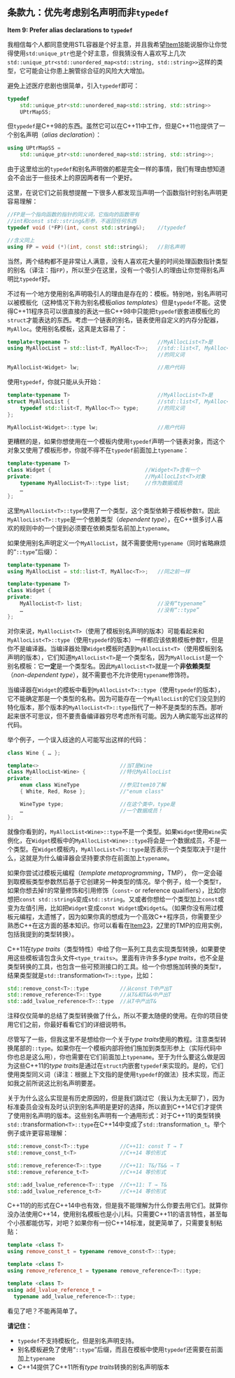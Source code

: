 ## 条款九：优先考虑别名声明而非`typedef`

**Item 9: Prefer alias declarations to `typedef`**

我相信每个人都同意使用STL容器是个好主意，并且我希望[Item18](../4.SmartPointers/item18.md)能说服你让你觉得使用`std:unique_ptr`也是个好主意，但我猜没有人喜欢写上几次 `std::unique_ptr<std::unordered_map<std::string, std::string>>`这样的类型，它可能会让你患上腕管综合征的风险大大增加。

避免上述医疗悲剧也很简单，引入`typedef`即可：
````cpp
typedef
    std::unique_ptr<std::unordered_map<std::string, std::string>>
    UPtrMapSS; 
````
但`typedef`是C++98的东西。虽然它可以在C++11中工作，但是C++11也提供了一个别名声明（*alias declaration*）：
````cpp
using UPtrMapSS =
    std::unique_ptr<std::unordered_map<std::string, std::string>>;
````
由于这里给出的`typedef`和别名声明做的都是完全一样的事情，我们有理由想知道会不会出于一些技术上的原因两者有一个更好。

这里，在说它们之前我想提醒一下很多人都发现当声明一个函数指针时别名声明更容易理解：
````cpp
//FP是一个指向函数的指针的同义词，它指向的函数带有
//int和const std::string&形参，不返回任何东西
typedef void (*FP)(int, const std::string&);    //typedef

//含义同上
using FP = void (*)(int, const std::string&);   //别名声明
````

当然，两个结构都不是非常让人满意，没有人喜欢花大量的时间处理函数指针类型的别名（译注：指`FP`），所以至少在这里，没有一个吸引人的理由让你觉得别名声明比`typedef`好。

不过有一个地方使用别名声明吸引人的理由是存在的：模板。特别地，别名声明可以被模板化（这种情况下称为别名模板*alias template*s）但是`typedef`不能。这使得C++11程序员可以很直接的表达一些C++98中只能把`typedef`嵌套进模板化的`struct`才能表达的东西。考虑一个链表的别名，链表使用自定义的内存分配器，`MyAlloc`。使用别名模板，这真是太容易了：

````cpp
template<typename T>                            //MyAllocList<T>是
using MyAllocList = std::list<T, MyAlloc<T>>;   //std::list<T, MyAlloc<T>>
                                                //的同义词

MyAllocList<Widget> lw;                         //用户代码
````
使用`typedef`，你就只能从头开始：
````cpp
template<typename T>                            //MyAllocList<T>是
struct MyAllocList {                            //std::list<T, MyAlloc<T>>
    typedef std::list<T, MyAlloc<T>> type;      //的同义词  
};

MyAllocList<Widget>::type lw;                   //用户代码
````
更糟糕的是，如果你想使用在一个模板内使用`typedef`声明一个链表对象，而这个对象又使用了模板形参，你就不得不在`typedef`前面加上`typename`：
````cpp
template<typename T>
class Widget {                              //Widget<T>含有一个
private:                                    //MyAllocLIst<T>对象
    typename MyAllocList<T>::type list;     //作为数据成员
    …
}; 
````
这里`MyAllocList<T>::type`使用了一个类型，这个类型依赖于模板参数`T`。因此`MyAllocList<T>::type`是一个依赖类型（*dependent type*），在C++很多讨人喜欢的规则中的一个提到必须要在依赖类型名前加上`typename`。

如果使用别名声明定义一个`MyAllocList`，就不需要使用`typename`（同时省略麻烦的“`::type`”后缀）：

````cpp
template<typename T> 
using MyAllocList = std::list<T, MyAlloc<T>>;   //同之前一样

template<typename T> 
class Widget {
private:
    MyAllocList<T> list;                        //没有“typename”
    …                                           //没有“::type”
};
````
对你来说，`MyAllocList<T>`（使用了模板别名声明的版本）可能看起来和`MyAllocList<T>::type`（使用`typedef`的版本）一样都应该依赖模板参数`T`，但是你不是编译器。当编译器处理`Widget`模板时遇到`MyAllocList<T>`（使用模板别名声明的版本），它们知道`MyAllocList<T>`是一个类型名，因为`MyAllocList`是一个别名模板：它**一定**是一个类型名。因此`MyAllocList<T>`就是一个**非依赖类型**（*non-dependent type*），就不需要也不允许使用`typename`修饰符。

当编译器在`Widget`的模板中看到`MyAllocList<T>::type`（使用`typedef`的版本），它不能确定那是一个类型的名称。因为可能存在一个`MyAllocList`的它们没见到的特化版本，那个版本的`MyAllocList<T>::type`指代了一种不是类型的东西。那听起来很不可思议，但不要责备编译器穷尽考虑所有可能。因为人确实能写出这样的代码。

举个例子，一个误入歧途的人可能写出这样的代码：

````cpp
class Wine { … };

template<>                          //当T是Wine
class MyAllocList<Wine> {           //特化MyAllocList
private:  
    enum class WineType             //参见Item10了解  
    { White, Red, Rose };           //"enum class"

    WineType type;                  //在这个类中，type是
    …                               //一个数据成员！
};
````
就像你看到的，`MyAllocList<Wine>::type`不是一个类型。如果`Widget`使用`Wine`实例化，在`Widget`模板中的`MyAllocList<Wine>::type`将会是一个数据成员，不是一个类型。在`Widget`模板内，`MyAllocList<T>::type`是否表示一个类型取决于`T`是什么，这就是为什么编译器会坚持要求你在前面加上`typename`。

如果你尝试过模板元编程（*template metaprogramming*，TMP）， 你一定会碰到取模板类型参数然后基于它创建另一种类型的情况。举个例子，给一个类型`T`，如果你想去掉`T`的常量修饰和引用修饰（`const`- or reference qualifiers），比如你想把`const std::string&`变成`std::string`。又或者你想给一个类型加上`const`或变为左值引用，比如把`Widget`变成`const Widget`或`Widget&`。（如果你没有用过模板元编程，太遗憾了，因为如果你真的想成为一个高效C++程序员，你需要至少熟悉C++在这方面的基本知识。你可以看看在[Item23](../5.RRefMovSemPerfForw/item23.md)，[27](../5.RRefMovSemPerfForw/item27.md)里的TMP的应用实例，包括我提到的类型转换）。

C++11在*type traits*（类型特性）中给了你一系列工具去实现类型转换，如果要使用这些模板请包含头文件`<type_traits>`。里面有许许多多*type traits*，也不全是类型转换的工具，也包含一些可预测接口的工具。给一个你想施加转换的类型`T`，结果类型就是`std::`transformation`<T>::type`，比如：

````cpp
std::remove_const<T>::type          //从const T中产出T
std::remove_reference<T>::type      //从T&和T&&中产出T
std::add_lvalue_reference<T>::type  //从T中产出T&
````
注释仅仅简单的总结了类型转换做了什么，所以不要太随便的使用。在你的项目使用它们之前，你最好看看它们的详细说明书。

尽管写了一些，但我这里不是想给你一个关于*type traits*使用的教程。注意类型转换尾部的`::type`。如果你在一个模板内部将他们施加到类型形参上（实际代码中你也总是这么用），你也需要在它们前面加上`typename`。至于为什么要这么做是因为这些C++11的*type traits*是通过在`struct`内嵌套`typedef`来实现的。是的，它们使用类型同义词（译注：根据上下文指的是使用`typedef`的做法）技术实现，而正如我之前所说这比别名声明要差。

关于为什么这么实现是有历史原因的，但是我们跳过它（我认为太无聊了），因为标准委员会没有及时认识到别名声明是更好的选择，所以直到C++14它们才提供了使用别名声明的版本。这些别名声明有一个通用形式：对于C++11的类型转换`std::`transformation`<T>::type`在C++14中变成了`std::`transformation`_t`。举个例子或许更容易理解：

````cpp
std::remove_const<T>::type          //C++11: const T → T 
std::remove_const_t<T>              //C++14 等价形式

std::remove_reference<T>::type      //C++11: T&/T&& → T 
std::remove_reference_t<T>          //C++14 等价形式

std::add_lvalue_reference<T>::type  //C++11: T → T& 
std::add_lvalue_reference_t<T>      //C++14 等价形式
````
C++11的的形式在C++14中也有效，但是我不能理解为什么你要去用它们。就算你没办法使用C++14，使用别名模板也是小儿科。只需要C++11的语言特性，甚至每个小孩都能仿写，对吧？如果你有一份C++14标准，就更简单了，只需要复制粘贴：
````cpp
template <class T> 
using remove_const_t = typename remove_const<T>::type;

template <class T> 
using remove_reference_t = typename remove_reference<T>::type;

template <class T> 
using add_lvalue_reference_t =
  typename add_lvalue_reference<T>::type; 
````
看见了吧？不能再简单了。

**请记住：**

+ `typedef`不支持模板化，但是别名声明支持。
+ 别名模板避免了使用“`::type`”后缀，而且在模板中使用`typedef`还需要在前面加上`typename`
+ C++14提供了C++11所有*type traits*转换的别名声明版本

